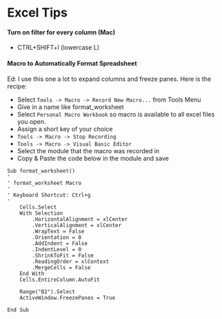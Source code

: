 # Excel Tips

#### Turn on filter for every column (Mac)

* CTRL+SHIFT+l (lowercase L)

#### Macro to Automatically Format Spreadsheet

Ed: I use this one a lot to expand columns and freeze panes. Here is the recipe:

- Select `Tools -> Macro -> Record New Macro...` from Tools Menu
- Give in a name like format_worksheet
- Select `Personal Macro Workbook` so macro is available to all excel files you open.
- Assign a short key of your choice
- `Tools -> Macro -> Stop Recording`
- `Tools -> Macro -> Visual Basic Editor`
- Select the module that the macro was recorded in
- Copy & Paste the code below in the module and save

```
Sub format_worksheet()
'
' format_worksheet Macro
'
' Keyboard Shortcut: Ctrl+g
'
    Cells.Select
    With Selection
        .HorizontalAlignment = xlCenter
        .VerticalAlignment = xlCenter
        .WrapText = False
        .Orientation = 0
        .AddIndent = False
        .IndentLevel = 0
        .ShrinkToFit = False
        .ReadingOrder = xlContext
        .MergeCells = False
    End With
    Cells.EntireColumn.AutoFit
    
    Range("B2").Select
    ActiveWindow.FreezePanes = True
    
End Sub
```

## 